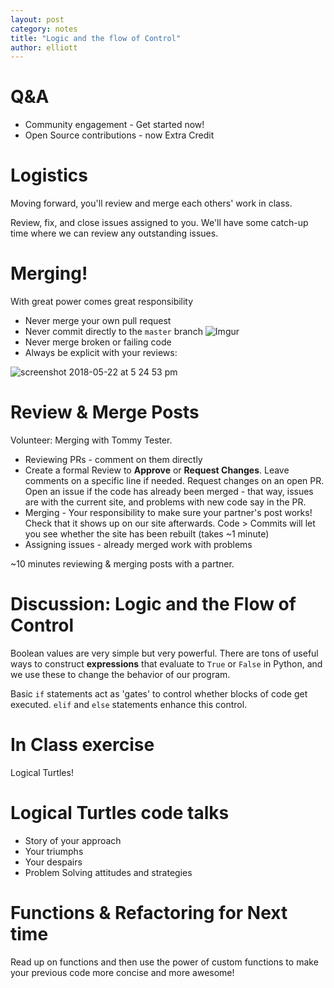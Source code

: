 ```yaml
---
layout: post
category: notes
title: "Logic and the flow of Control"
author: elliott
---
```


# Q&A

* Community engagement - Get started now!
* Open Source contributions - now Extra Credit

# Logistics

Moving forward, you'll review and merge each others' work in class.

Review, fix, and close issues assigned to you. We'll have some catch-up time where
we can review any outstanding issues.

# Merging!

With great power comes great responsibility

* Never merge your own pull request
* Never commit directly to the `master` branch
![Imgur](http://i.imgur.com/sEFqgU7.png)
* Never merge broken or failing code
* Always be explicit with your reviews:

![screenshot 2018-05-22 at 5 24 53 pm](https://user-images.githubusercontent.com/1702745/40391297-c084aa2e-5de5-11e8-9eee-54c79744b2b8.png)


# Review & Merge Posts

Volunteer: Merging with Tommy Tester.

* Reviewing PRs - comment on them directly
* Create a formal Review to **Approve** or **Request Changes**.  Leave comments on a specific line if needed.  Request changes on an open PR.  Open an issue if the code has already been merged - that way, issues are with the current site, and problems with new code say in the PR.
* Merging - Your responsibility to make sure your partner's post works! Check that it shows up on our site afterwards.  Code > Commits will let you see whether the site has been rebuilt (takes ~1 minute)
* Assigning issues - already merged work with problems

~10 minutes reviewing & merging posts with a partner.

# Discussion: Logic and the Flow of Control

Boolean values are very simple but very powerful.  There are tons of useful ways to
construct **expressions** that evaluate to `True` or `False` in Python, and we use these
to change the behavior of our program.

Basic `if` statements act as 'gates' to control whether blocks of code get executed.
`elif` and `else` statements enhance this control.

# In Class exercise

Logical Turtles!

# Logical Turtles code talks

* Story of your approach
* Your triumphs
* Your despairs
* Problem Solving attitudes and strategies

# Functions & Refactoring for Next time

Read up on functions and then use the power of custom functions to make your previous code more concise and more awesome!
